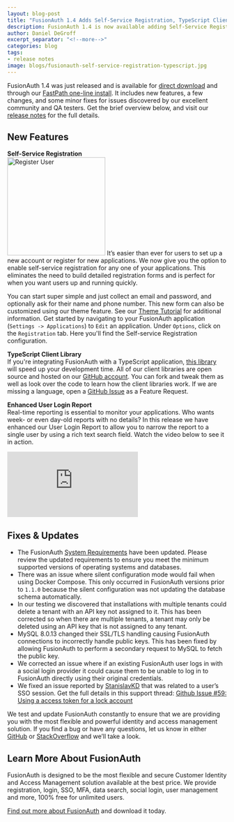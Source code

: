 ```yaml
---
layout: blog-post
title: "FusionAuth 1.4 Adds Self-Service Registration, TypeScript Client Library & More"
description: FusionAuth 1.4 is now available adding Self-Service Registration, Typescript Client Library and more.
author: Daniel DeGroff
excerpt_separator: "<!--more-->"
categories: blog
tags:
- release notes
image: blogs/fusionauth-self-service-registration-typescript.jpg
---
```


FusionAuth 1.4 was just released and is available for [direct download](/downloads) and through our [FastPath one-line install](/). It includes new features, a few changes, and some minor fixes for issues discovered by our excellent community and QA testers. Get the brief overview below, and visit our [release notes](/docs/v1/tech/release-notes/#version-1-4-0) for the full details.

<!--more-->

## New Features


**Self-Service Registration**<br>
<img src="/assets/img/blogs/register-form.png" alt="Register User" class="float-right mb-3 ml-3" style="width: 225px;"/>
It’s easier than ever for users to set up a new account or register for new applications. We now give you the option to enable self-service registration for any one of your applications. This eliminates the need to build detailed registration forms and is perfect for when you want users up and running quickly.

You can start super simple and just collect an email and password, and optionally ask for their name and phone number. This new form can also be customized using our theme feature. See our [Theme Tutorial](/docs/v1/tech/tutorials/login-theme) for additional information. Get started by navigating to your FusionAuth application (`Settings -> Applications`) to `Edit` an application. Under `Options`, click on the `Registration` tab. Here you'll find the Self-service Registration configuration.



**TypeScript Client Library**<br>
If you're integrating FusionAuth with a TypeScript application, [this library](/docs/v1/tech/client-libraries/typescript) will speed up your development time. All of our client libraries are open source and hosted on our [GitHub account](https://github.com/FusionAuth "Jump to GitHub"). You can fork and tweak them as well as look over the code to learn how the client libraries work. If we are missing a language, open a [GitHub Issue](https://github.com/FusionAuth/fusionauth-issues/issues "Jump to GitHub") as a Feature Request.

**Enhanced User Login Report**<br>
Real-time reporting is essential to monitor your applications. Who wants week- or even day-old reports with no details? In this release we have enhanced our User Login Report to allow you to narrow the report to a single user by using a rich text search field. Watch the video below to see it in action.

<div class="d-flex justify-content-center mb-5 mt-1 youtube">
<iframe src="https://www.youtube.com/embed/IPB8Rig52PI" frameborder="0" allow="accelerometer; autoplay; encrypted-media; gyroscope; picture-in-picture" allowfullscreen></iframe>
</div>

## Fixes & Updates

- The FusionAuth [System Requirements](/docs/v1/tech/installation-guide/system-requirements) have been updated. Please review the updated requirements to ensure you meet the minimum supported versions of operating systems and databases.
- There was an issue where silent configuration mode would fail when using Docker Compose. This only occurred in FusionAuth versions prior to `1.1.0` because the silent configuration was not updating the database schema automatically.
- In our testing we discovered that installations with multiple tenants could delete a tenant with an API key not assigned to it. This has been corrected so when there are multiple tenants, a tenant may only be deleted using an API key that is not assigned to any tenant.
- MySQL 8.0.13 changed their SSL/TLS handling causing FusionAuth connections to incorrectly handle public keys. This has been fixed by allowing FusionAuth to perform a secondary request to MySQL to fetch the public key.
- We corrected an issue where if an existing FusionAuth user logs in with a social login provider it could cause them to be unable to log in to FusionAuth directly using their original credentials.
- We fixed an issue reported by [StanislavKD](https://github.com/StanislavKD) that was related to a user’s SSO session. Get the full details in this support thread:  [Github Issue #59: Using a access token for a lock account](https://github.com/FusionAuth/fusionauth-issues/issues/59 "Jump to GitHub")

We test and update FusionAuth constantly to ensure that we are providing you with the most flexible and powerful identity and access management solution. If you find a bug or have any questions, let us know in either [GitHub](https://github.com/FusionAuth/fusionauth-issues "Jump to GitHub") or [StackOverflow](https://stackoverflow.com/questions/tagged/fusionauth "Jump to StackOverflow") and we’ll take a look.

## Learn More About FusionAuth

FusionAuth is designed to be the most flexible and secure Customer Identity and Access Management solution available at the best price. We provide registration, login, SSO, MFA, data search, social login, user management and more, 100% free for unlimited users.

[Find out more about FusionAuth](/ "FusionAuth Home") and download it today.
